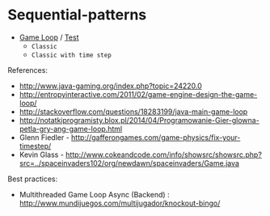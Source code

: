 Sequential-patterns
==================
* [Game Loop](https://github.com/victorakamon/sequential-patterns/tree/master/src/gameloop) / [Test](https://github.com/victorakamon/sequential-patterns/blob/master/test/gameloop)
  * ```Classic```
  * ```Classic with time step```

 References:
  * http://www.java-gaming.org/index.php?topic=24220.0
  * http://entropyinteractive.com/2011/02/game-engine-design-the-game-loop/  
  * http://stackoverflow.com/questions/18283199/java-main-game-loop
  * http://notatkiprogramisty.blox.pl/2014/04/Programowanie-Gier-glowna-petla-gry-ang-game-loop.html
  * Glenn Fiedler - http://gafferongames.com/game-physics/fix-your-timestep/
  * Kevin Glass - http://www.cokeandcode.com/info/showsrc/showsrc.php?src=../spaceinvaders102/org/newdawn/spaceinvaders/Game.java

 Best practices:
  * Multithreaded Game Loop Async (Backend) : http://www.mundijuegos.com/multijugador/knockout-bingo/

